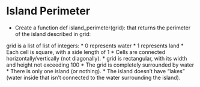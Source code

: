 # Island Perimeter

* Create a function def island_perimeter(grid): that returns the perimeter of the island described in grid:

grid is a list of list of integers:
    * 0 represents water
    * 1 represents land
    * Each cell is square, with a side length of 1
    * Cells are connected horizontally/vertically (not diagonally).
    * grid is rectangular, with its width and height not exceeding 100
    * The grid is completely surrounded by water
    * There is only one island (or nothing).
    * The island doesn’t have “lakes” (water inside that isn’t connected to the water surrounding the island).
